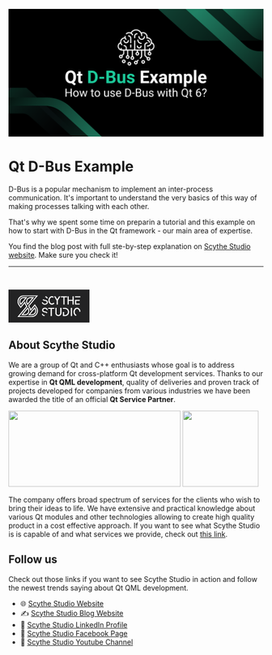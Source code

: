 ![Qt D-Bus Example](./pictures/banner.png)
# Qt D-Bus Example

D-Bus is a popular mechanism to implement an inter-process communication. It's important to understand the very basics of this way of making processes talking with each other.

That's why we spent some time on preparin a tutorial and this example on how to start with D-Bus in the Qt framework - our main area of expertise.

You find the blog post with full ste-by-step explanation on [Scythe Studio website](https://scythe-studio.com/en/blog/qt-d-bus-example).
Make sure you check it!

---

<br>

[![Scythe Studio](./pictures/scythestudio-logo.png)](https://scythe-studio.com)

## About Scythe Studio
We are a group of Qt and C++ enthusiasts whose goal is to address growing demand for cross-platform Qt development services. Thanks to our expertise in **Qt QML development**, quality of deliveries and proven track of projects developed for companies from various industries we have been awarded the title of an official **Qt Service Partner**.

<span> 
<a href="https://scythe-studio.com"><img width="340" height="150" src="https://user-images.githubusercontent.com/45963332/221174257-c1e1a9d9-0efa-4b25-996b-4b364ccb325c.svg"></a>
<a href="https://clutch.co/profile/scythe-studio"><img height="150" width="150" src="https://user-images.githubusercontent.com/45963332/221174280-99b32a1d-7418-4a49-bcea-6927639cf557.png"></a>
</span>

The company offers broad spectrum of services for the clients who wish to bring their ideas to life. We have extensive and practical knowledge about various Qt modules and other technologies allowing to create high quality product in a cost effective approach. If you want to see what Scythe Studio is is capable of and what services we provide, check out [this link](https://scythe-studio.com/en/services).

## Follow us

Check out those links if you want to see Scythe Studio in action and follow the newest trends saying about Qt QML development.

* 🌐 [Scythe Studio Website](https://scythe-studio.com/en/)
* ✍️  [Scythe Studio Blog Website](https://scythe-studio.com/en/blog)
* 👔 [Scythe Studio LinkedIn Profile](https://www.linkedin.com/company/scythestudio/mycompany/)
* 👔 [Scythe Studio Facebook Page](https://www.facebook.com/ScytheStudiio)
* 🎥 [Scythe Studio Youtube Channel](https://www.youtube.com/channel/UCf4OHosddUYcfmLuGU9e-SQ/featured)
